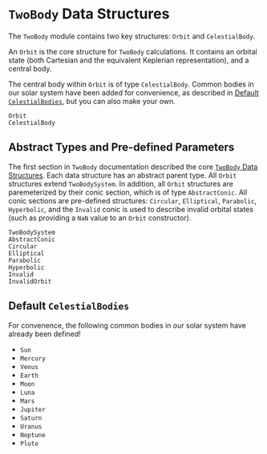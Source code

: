 # `TwoBody` Data Structures

The `TwoBody` module contains two key structures: `Orbit` and `CelestialBody`.

An `Orbit` is the core structure for `TwoBody` calculations. It contains an orbital state (both Cartesian and the equivalent Keplerian representation), and a central body.

The central body within `Orbit` is of type `CelestialBody`. Common bodies in our solar system have been added for convenience, as described in [Default `CelestialBodies`](@ref), but you can also make your own.


```@docs
Orbit
CelestialBody
```

## Abstract Types and Pre-defined Parameters

The first section in `TwoBody` documentation described the core [`TwoBody` Data Structures](@ref). Each data structure has an abstract parent type. All `Orbit` structures extend `TwoBodySystem`. In addition, all `Orbit` structures are paremeterized by their conic section, which is of type `AbstractConic`. All conic sections are pre-defined structures: `Circular`, `Elliptical`, `Parabolic`, `Hyperbolic`, and the `Invalid` conic is used to describe invalid orbital states (such as providing a `NaN` value to an `Orbit` constructor).

```@docs
TwoBodySystem
AbstractConic
Circular
Elliptical
Parabolic
Hyperbolic
Invalid
InvalidOrbit
```

## Default `CelestialBodies`

For convenence, the following common bodies in _our_ solar system have already been defined!

* `Sun`
* `Mercury` 
* `Venus `
* `Earth` 
* `Moon`
* `Luna`
* `Mars`
* `Jupiter` 
* `Saturn`
* `Uranus`
* `Neptune`
* `Pluto`
